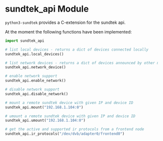 # sundtek_api Module
`python3-sundtek` provides a C-extension for the sundtek api.

At the moment the following functions have been implemented:
```python
import sundtek_api

# list local devices - returns a dict of devices connected locally
sundtek_api.local_devices()

# list network devices - returns a dict of devices announced by other mediasrv instances
sundtek_api.network_device()

# enable network support
sundtek_api.enable_network()

# disable network support
sundtek_api.disable_network()

# mount a remote sundtek device with given IP and device ID
sundtek_api.mount("192.168.1.104:0")

# umount a remote sundtek device with given IP and device ID
sundtek_api.umount("192.168.1.104:0")

# get the active and supported ir protocols from a frontend node
sundtek_api.ir_protocols("/dev/dvb/adapter0/frontend0")
```
